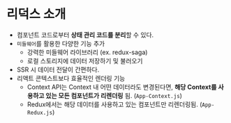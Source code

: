 # 리덕스 소개
  - 컴포넌트 코드로부터 **상태 관리 코드를 분리**할 수 있다.
  - `미들웨어`를 활용한 다양한 기능 추가
    - 강력한 미들웨어 라이브러리 (ex. redux-saga)
    - 로컬 스토리지에 데이터 저장하기 및 불러오기
  - SSR 시 데이터 전달이 간편하다.
  - 리액트 콘텍스트보다 효율적인 렌더링 기능
    - Context API는 Context 내 어떤 데이터라도 변경된다면, **해당 Context를 사용하고 있는 모든 컴포넌트가 리렌더링** 됨. (`App-Context.js`)
    - Redux에서는 해당 데이터를 사용하고 있는 컴포넌트만 리렌더링됨. (`App-Redux.js`)